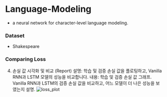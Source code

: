 # Language-Modeling
* a neural network for character-level language modeling. 
### Dataset
* Shakespeare
### Comparing Loss
4. 손실 값 시각화 및 비교 (Report)
설명: 학습 및 검증 손실 값을 플로팅하고, Vanilla RNN과 LSTM 모델의 성능을 비교합니다.
내용:
학습 및 검증 손실 값 그래프.
Vanilla RNN과 LSTM의 검증 손실 값을 비교하고, 어느 모델이 더 나은 성능을 보였는지 설명.
![loss_plot](https://github.com/Day-bi/Language-Modeling/assets/73453720/276005fe-c753-4455-83e0-931d54823643)
